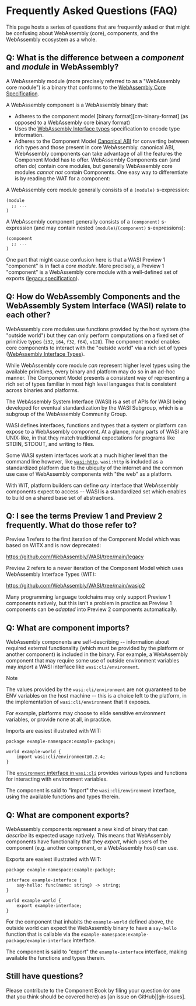 # Frequently Asked Questions (FAQ)

This page hosts a series of questions that are frequently asked or that might be confusing about
WebAssembly (core), components, and the WebAssembly ecosystem as a whole.

## Q: What is the difference between a _component_ and _module_ in WebAssembly?

A WebAssembly module (more precisely referred to as a "WebAssembly core module") is a
binary that conforms to the [WebAssembly Core Specification][wasm-core-spec].

A WebAssembly component is a WebAssembly binary that:
- Adheres to the component model [binary format][cm-binary-format] (as opposed to a WebAssembly core binary format)
- Uses the [WebAssembly Interface types][wit] specification to encode type information.
- Adheres to the Component Model [Canonical ABI][cabi] for converting between rich types and those present in core WebAssembly.
canonical ABI, WebAssembly components can take advantage of all the features the Component Model
has to offer.
WebAssembly Components can (and often do) contain core modules, but generally WebAssembly core modules
*cannot not* contain Components. One easy way to differentiate is by reading the WAT for a component:

A WebAssembly core module generally consists of a `(module)` s-expression:
```wat
(module
  ;; ...
)
```

A WebAssembly component generally consists of a `(component)` s-expression (and may contain
nested `(module)`/`(component)` s-expressions):

```wat
(component
  ;; ...
)
```

One part that might cause confusion here is that a WASI Preview 1 "component" is in fact a
*core module*. More precisely, a Preview 1 "component" is a WebAssembly core module with a well-defined
set of exports ([legacy specification][wasi-p1]).

[cabi]: https://github.com/WebAssembly/component-model/blob/main/design/mvp/CanonicalABI.md
[wasi-p1]: https://github.com/WebAssembly/WASI/blob/main/legacy/preview1/witx/wasi_snapshot_preview1.witx
[wasm-core-spec]: https://webassembly.github.io/spec/core/

## Q: How do WebAssembly Components and the WebAssembly System Interface (WASI) relate to each other?

WebAssembly core modules use functions provided by the host system (the "outside world") but they can only perform
computations on a fixed set of primitive types (`i32`, `i64`, `f32`, `f64`), `v128`). The component model enables core components to interact with the "outside world"
 via a rich set of types ([WebAssembly Interface Types][wit]).

While WebAssembly core module *can* represent higher level types using the available primitives, every binary and platform may do so in an ad-hoc manner. The Component Model presents a consistent way of representing a rich set of types familiar in most high level languages that is consistent across binaries and platforms.

The WebAssembly System Interface (WASI) is a set of APIs for WASI being developed for eventual standardization by the WASI Subgroup, which is a subgroup of the WebAssembly Community Group.

WASI defines interfaces, functions and types that
a system or platform can expose to a WebAssembly component. At a glance, many parts of WASI are UNIX-like,
in that they match traditional expectations for programs like STDIN, STDOUT, and writing to files.

Some WASI system interfaces work at a much higher level than the command line however, like
[`wasi:http`][wasi-http]. `wasi:http` is included as a standardized platform due to the ubiquity
of the internet and the common use case of WebAssembly components with "the web" as a platform.

With WIT, platform builders can define *any* interface that WebAssembly components
expect to access -- WASI is a standardized set which enables to build on a shared base set of abstractions.

[wit]: https://component-model.bytecodealliance.org/design/wit.html
[wasi-http]: https://github.com/WebAssembly/wasi-http

## Q: I see the terms Preview 1 and Preview 2 frequently. What do those refer to?

Preview 1 refers to the first iteration of the Component Model which was based on WITX and is now deprecated:

https://github.com/WebAssembly/WASI/tree/main/legacy

Preview 2 refers to a newer iteration of the Component Model which uses WebAssembly Interface Types (WIT):

https://github.com/WebAssembly/WASI/tree/main/wasip2

Many programming language toolchains may only support Preview 1 components natively, but this isn't a problem
in practice as Preview 1 components can be *adapted* into Preview 2 components automatically.

## Q: What are component imports?

WebAssembly components are self-describing -- information about required external functionality (which must be provided by the platform or another component) is included in the binary.
For example, a WebAssembly component that may require some use of outside environment variables may *import* a WASI interface like `wasi:cli/environment`.

> [!NOTE]
> The values provided by the `wasi:cli/environment` are not guaranteed
> to be ENV variables on the host machine -- this is a choice left to the
> platform, in the implementation of `wasi:cli/environment` that it exposes.
>
> For example, platforms may choose to elide sensitive environment variables, or provide none at all, in practice.

Imports are easiest illustrated with WIT:

```wit
package example-namespace:example-package;

world example-world {
    import wasi:cli/environment@0.2.4;
}
```

The [`environment` interface in `wasi:cli`][wasi-cli-env] provides various types and functions for interacting with
environment variables.

The component is said to "import" the `wasi:cli/environment` interface, using the available functions and types therein.

[wasi-cli-env]: https://github.com/WebAssembly/wasi-cli/blob/main/wit/environment.wit

## Q: What are component exports?

WebAssembly components represent a new kind of binary that can *describe* its expected usage natively. This means that
WebAssembly components have functionality that they *export*, which users of the component (e.g. another component, or
a WebAssembly host) can use.

Exports are easiest illustrated with WIT:

```wit
package example-namespace:example-package;

interface example-interface {
    say-hello: func(name: string) -> string;
}

world example-world {
    export example-interface;
}
```

For the component that inhabits the `example-world` defined above, the outside world can expect the WebAssembly binary to
have a `say-hello` function that is callable via the `example-namespace:example-package/example-interface` interface.

The component is said to "export" the `example-interface` interface, making available the functions and types therein.

## Still have questions?

Please contribute to the Component Book by filing your question (or one that you think should be covered here) as
[an issue on GitHub][gh-issues].

[gh-issues-new]: https://github.com/bytecodealliance/component-docs/issues/new
